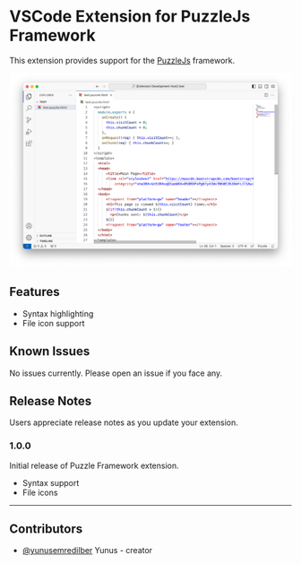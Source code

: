 # VSCode Extension for PuzzleJs Framework

This extension provides support for the [PuzzleJs](https://github.com/puzzle-js/puzzle-js) framework.

![PuzzleJs Demo](./assets/puzzle-vscode-demo.png)

## Features

- Syntax highlighting
- File icon support

## Known Issues

No issues currently. Please open an issue if you face any.

## Release Notes

Users appreciate release notes as you update your extension.

### 1.0.0

Initial release of Puzzle Framework extension.
- Syntax support
- File icons

---

## Contributors

- [@yunusemredilber](https://github.com/yunusemredilber) Yunus - creator
